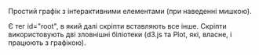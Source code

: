Простий графік з інтерактивними елементами (при наведенні мишкою). 

Є тег id="root", в який далі скріпти вставляють все інше. Скріпти використовують дві зловнішні біліотеки (d3.js та Plot, які, власне, і працюють з графікою). 
